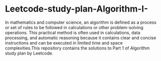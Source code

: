 # Leetcode-study-plan-Algorithm-I-
In mathematics and computer science, an algorithm is defined as a process or set of rules to be followed in calculations or other problem-solving operations. This practical method is often used in calculations, data processing, and automatic reasoning because it contains clear and concise instructions and can be executed in limited time and space complexities.This repository contains the solutions to Part 1 of Algorithm study plan by Leetcode.
